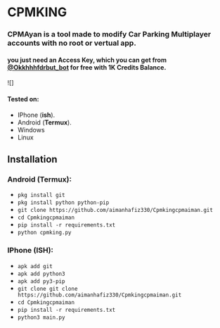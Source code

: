 # CPMKING

<h3>CPMAyan is a tool made to modify Car Parking Multiplayer accounts with no root or vertual app.</h3>
<h4>you just need an Access Key, which you can get from <a href="">@Okkhhhfdrbut_bot</a> for free with 1K Credits Balance.</h4>

![]

#### Tested on:

- IPhone (**ish**).
- Android (**Termux**).
- Windows
- Linux

## Installation

### Android (Termux):

- `pkg install git`
- `pkg install python python-pip`
- `git clone https://github.com/aimanhafiz330/Cpmkingcpmaiman.git`
- `cd Cpmkingcpmaiman`
- `pip install -r requirements.txt`
- `python cpmking.py`

### IPhone (ISH):

- `apk add git`
- `apk add python3`
- `apk add py3-pip`
- `git clone git clone https://github.com/aimanhafiz330/Cpmkingcpmaiman.git`
- `cd Cpmkingcpmaiman`
- `pip install -r requirements.txt`
- `python3 main.py`
